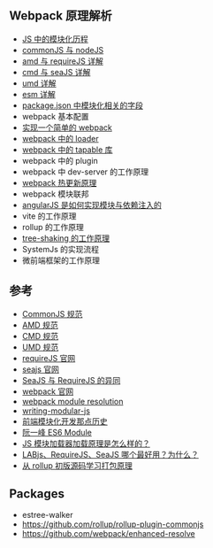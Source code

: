 ## Webpack 原理解析

- [JS 中的模块化历程](./重新梳理前端模块化.md)
- [commonJS 与 nodeJS](./CommonJS与Node.md)
- [amd 与 requireJS 详解](./AMD与RequireJS.md)
- [cmd 与 seaJS 详解](./CMD与SeaJS.md)
- [umd 详解](./UMD.md)
- [esm 详解](./ES6-module.md)
- [package.json 中模块化相关的字段](./package.json中模块化相关的字段.md)
- webpack 基本配置
- [实现一个简单的 webpack](./1-实现mini-webpack.md)
- [webpack 中的 loader](./2-webpack中loader的运行机制.md)
- [webpack 中的 tapable 库](./3-webpack中的tabpable.md)
- webpack 中的 plugin
- webpack 中 dev-server 的工作原理
- [webpack 热更新原理](./webpack-hmr.md)
- webpack 模块联邦
- [angularJS 是如何实现模块与依赖注入的](../AngularJS/build-your-own-angular-cp10-module-injection.md)
- vite 的工作原理
- rollup 的工作原理
- [tree-shaking 的工作原理](./tree-shaking.md)
- SystemJs 的实现流程
- 微前端框架的工作原理

## 参考

- [CommonJS 规范](http://www.commonjs.org)
- [AMD 规范](https://wiki.commonjs.org/wiki/Modules/AsynchronousDefinition)
- [CMD 规范](https://github.com/cmdjs/specification/blob/master/draft/module.md)
- [UMD 规范](https://github.com/umdjs/umd/)
- [requireJS 官网](https://requirejs.org/)
- [seajs 官网](https://seajs.github.io/seajs/docs/en.html)
- [SeaJS 与 RequireJS 的异同](https://github.com/seajs/seajs/issues/277)
- [webpack 官网](https://webpack.js.org/)
- [webpack module resolution](https://webpack.js.org/concepts/module-resolution/)
- [writing-modular-js](http://justineo.github.io/singles/writing-modular-js/)
- [前端模块化开发那点历史](https://github.com/seajs/seajs/issues/588)
- [阮一峰 ES6 Module](https://es6.ruanyifeng.com/#docs/module)
- [JS 模块加载器加载原理是怎么样的？](https://www.zhihu.com/question/21157540)
- [LABjs、RequireJS、SeaJS 哪个最好用？为什么？](https://www.zhihu.com/question/20342350/answer/32484869)
- [从 rollup 初版源码学习打包原理](https://github.com/woai3c/Front-end-articles/issues/5)

## Packages

- estree-walker
- https://github.com/rollup/rollup-plugin-commonjs
- https://github.com/webpack/enhanced-resolve

